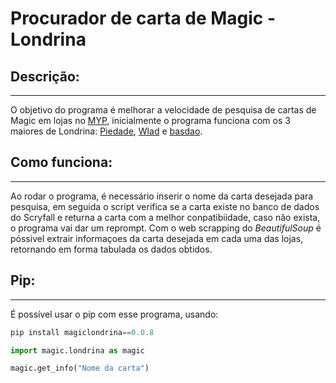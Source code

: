 # Procurador de carta de Magic - Londrina


## Descrição:
*****************************
O objetivo do programa é melhorar a velocidade de pesquisa de cartas de Magic em lojas no [MYP](https://mypcards.com/magic), inicialmente o programa funciona com os 3 maiores de Londrina: [Piedade](https://mypcards.com/Piedade), [Wlad](https://mypcards.com/Wlad) e [basdao](https://mypcards.com/basdao).

## Como funciona:
*****************************
Ao rodar o programa, é necessário inserir o nome da carta desejada para pesquisa, em seguida o script verifica se a carta existe no banco de dados do Scryfall e returna a carta com a melhor conpatibiidade, caso não exista, o programa vai dar um reprompt. Com o web scrapping do *_BeautifulSoup_* é póssivel extrair informaçoes da carta desejada em cada uma das lojas, retornando em forma tabulada os dados obtidos.

## Pip:
*****************************
É possível usar o pip com esse programa, usando:
```python 
pip install magiclondrina==0.0.8
```
```python 
import magic.londrina as magic

magic.get_info("Nome da carta")
```
